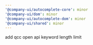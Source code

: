 ```yaml
---
'@company-ui/autocomplete-core': minor
'@company-ui/dom': minor
'@company-ui/autocomplete-dom': minor
'@company-ui/shared': minor
---
```


add qcc open api keyword length limit
